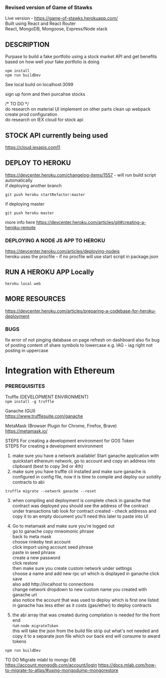 ### Revised version of Game of Stawks  
Live version - https://game-of-stawks.herokuapp.com/  
Built using React and React Router  
React, MongoDB, Mongoose, Express/Node stack  

## DESCRIPTION  
Purpase to build a fake portfolio using a stock market API and get benefits based on how well
your fake portfolio is doing  

```
npm install
npm run buildDev
```  

See local build on localhost:3099  

sign up form and then purcahse stocks

/* TO DO */  
do research on material UI implement on other parts
clean up webpack 
create prod configuration  
do research on IEX cloud for stock api  

## STOCK API currently being used
https://cloud.iexapis.com11  

## DEPLOY TO HEROKU  
https://devcenter.heroku.com/changelog-items/1557  - will run build script automatically   
if deploying another branch  

```
git push heroku startRefactor:master
``` 
 if deploying master   

```
git push heroku master
```
more info here https://devcenter.heroku.com/articles/git#creating-a-heroku-remote  

### DEPLOYING A NODE JS APP TO HEROKU  
https://devcenter.heroku.com/articles/deploying-nodejs  
heroku uses the procfile - if no procfile will use start script in package.json

## RUN A HEROKU APP Locally  
```
heroku local web
```  

## MORE RESOURCES  
https://devcenter.heroku.com/articles/preparing-a-codebase-for-heroku-deployment


### BUGS  
fix error of not pinging database on page refresh on dashboard
also fix bug of posting content of share symbols to lowercase e.g. IAG - iag right not posting in uppercase

# Integration with Ethereum  

### PREREQUISITES 
Truffle  (DEVELOPMENT ENVIRONMENT)  
```npm install -g truffle```  

Ganache (GUI)  
https://www.trufflesuite.com/ganache  

MetaMask  (Browser Plugin for Chrome, Firefox, Brave)  
https://metamask.io/  


STEPS For creating a development environment for GOS Token    
STEPS For creating a development environment  
1. make sure you have a network available! Start ganache application with quickstart ethereum network, go to account and copy an address into clipboard (best to copy 3rd or 4th)  
2. make sure you have truffle cli installed and make sure ganache is configured in config file, now it is time to compile and deploy our solidity contracts to abi  
```
truffle migrate --network ganache --reset
```
3. when compiling and deployment is complete
check in ganache that contract was deployed you should see
the address of the contract under transactions tab look for contract created - check addresss and copy it to an empty document you'll need this later to paste into UI  

4. Go to metamask and make sure you're logged out   
go to ganache copy mneomonic phrase  
back to meta mask  
choose rinkeby test account  
click import using account seed phrase  
paste in seed phrase   
create a new password  
click restore  
then make sure you create custom network under settings  
choose a name and add new rpc url which is displayed in ganache click save  
also add http://localhost to connections  
change network dropdown to new custom name you created with ganache url   
also notice the account that was used to deploy which is first one listed in ganache has less ether as it costs (gas/ether) to deploy  contracts    

5. the abi array that was created during compilation is needed for the front end  
run  ```node migrateToken```  
this will take the json from the build file strip out what's not needed and copy it to a separate json file which our back end will consume to award tokens  

`npm run buildDev`




TO DO Migrate mlabl to mongo DB
https://account.mongodb.com/account/login
https://docs.mlab.com/how-to-migrate-to-atlas/#using-mongodump-mongorestore



